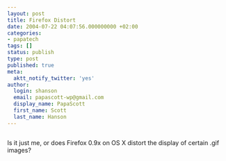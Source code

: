 ```yaml
---
layout: post
title: Firefox Distort
date: 2004-07-22 04:07:56.000000000 +02:00
categories:
- papatech
tags: []
status: publish
type: post
published: true
meta:
  aktt_notify_twitter: 'yes'
author:
  login: shanson
  email: papascott-wp@gmail.com
  display_name: PapaScott
  first_name: Scott
  last_name: Hanson
---
```

<p><img src="https://res.cloudinary.com/papascott/image/upload/wordpress/wp-content/uploads/2004/07/pm_distort.gif" alt="" /></p>
<p>Is it just me, or does Firefox 0.9x on OS X distort the display of certain .gif images?</p>
